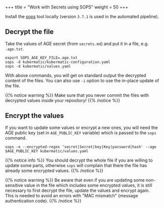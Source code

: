 +++
title = "Work with Secrets using SOPS"
weight = 50
+++

Install the [sops](https://github.com/mozilla/sops#download) tool locally (version `3.7.1` is used
in the automated pipeline).

## Decrypt the file
Take the values of AGE secret (from `secrets.md`) and put it in a file, e.g. `.age.txt`.

```shell
export SOPS_AGE_KEY_FILE=.age.txt
sops -d kubermatic/kubermatic-configuration.yaml
sops -d kubermatic/values.yaml
```

With above commands, you will get on standard output the decrypted content of the files.
You can also use `-i` option to use the in-place update of the file.

{{% notice warning %}}
Make sure that you never commit the files with decrypted values inside your repository!
{{% /notice %}}

## Encrypt the values

If you want to update some values or encrypt a new ones, you will need the AGE public key (set in `AGE_PUBLIC_KEY` variable)
which is passed to the `sops` command.
```shell
sops -e --encrypted-regex 'secret|Secret|key|Key|password|hash' --age $AGE_PUBLIC_KEY kubermatic/values.yaml
```

{{% notice info %}}
You should decrypt the whole file if you are willing to update some parts, otherwise `sops` will complain
that there the file has already some encrypted values.
{{% /notice %}}

{{% notice warning %}}
Be aware that even if you are updating some non-sensitive value in the file which includes some encrypted values, it is still necessary
to first decrypt the file, update the values and encrypt again. This is needed to avoid an errors with "MAC mismatch" (message authentication code).
{{% /notice %}}
